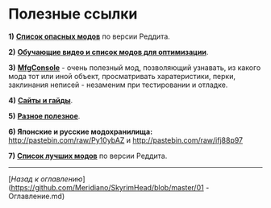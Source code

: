 # Полезные ссылки

**1)** [**Список опасных модов**](https://www.reddit.com/r/skyrimmods/wiki/dangerous_mods_masterlist) по версии Реддита.

**2)** [**Обучающие видео и список модов для оптимизации**](https://docs.google.com/spreadsheets/d/1C2XVZb5vYO0iPnyBuYeQj_dR3scitdwIIRgYzsC45IA/).

**3)** [**MfgConsole**](http://www.nexusmods.com/skyrim/mods/44596/) - очень полезный мод, позволяющий узнавать, из какого мода тот или иной объект, просматривать харатеристики, перки, заклинания неписей - незаменим при тестировании и отладке.

**4)** [**Сайты и гайды**](https://docs.google.com/spreadsheets/d/1eE8wThsJgs6b_gPbyYf3w4d781ICwJ_56yjF9wym9is/).

**5)** [**Разное полезное**](https://docs.google.com/spreadsheets/d/1iZqcqsXkua7y3cYpFbb0XYGdTDL74bxRqzGhDcHZuhM/).

**6) Японские и русские модохранилища:** http://pastebin.com/raw/Py10ybAZ и http://pastebin.com/raw/ifj88p97

**7)** [**Список лучших модов**](https://www.reddit.com/r/skyrimmods/wiki/best_mods_for) по версии Реддита.

------

[*Назад к оглавлению*](https://github.com/Meridiano/SkyrimHead/blob/master/01 - Оглавление.md)
